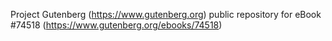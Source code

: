 Project Gutenberg (https://www.gutenberg.org) public repository for
eBook #74518 (https://www.gutenberg.org/ebooks/74518)
